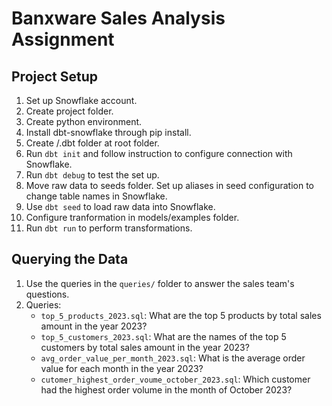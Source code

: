 # Banxware Sales Analysis Assignment

## Project Setup

1. Set up Snowflake account.
2. Create project folder.
3. Create python environment.
4. Install dbt-snowflake through pip install.
5. Create /.dbt folder at root folder.
6. Run `dbt init` and follow instruction to configure connection with Snowflake.
7. Run `dbt debug` to test the set up.
8. Move raw data to seeds folder. Set up aliases in seed configuration to change table names in Snowflake.
9. Use `dbt seed` to load raw data into Snowflake.
10. Configure tranformation in models/examples folder.
11. Run `dbt run` to perform transformations.

## Querying the Data

1. Use the queries in the `queries/` folder to answer the sales team's questions.
2. Queries:
   - `top_5_products_2023.sql`: What are the top 5 products by total sales amount in the year 2023?
   - `top_5_customers_2023.sql`: What are the names of the top 5 customers by total sales amount in the year 2023?
   - `avg_order_value_per_month_2023.sql`: What is the average order value for each month in the year 2023?
   - `cutomer_highest_order_voume_october_2023.sql`: Which customer had the highest order volume in the month of October 2023?
